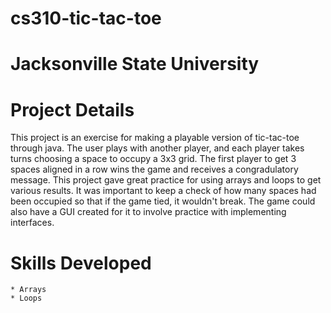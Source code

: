 # cs310-tic-tac-toe
# Jacksonville State University

# Project Details
This project is an exercise for making a playable version of tic-tac-toe through java. The user plays with another player,
and each player takes turns choosing a space to occupy a 3x3 grid. The first player to get 3 spaces aligned in a row wins 
the game and receives a congradulatory message. This project gave great practice for using arrays and loops to get various 
results. It was important to keep a check of how many spaces had been occupied so that if the game tied, it wouldn't break.
The game could also have a GUI created for it to involve practice with implementing interfaces.

# Skills Developed 
	
	* Arrays
	* Loops
